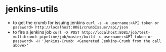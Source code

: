 # jenkins-utils
* to get the crumb for issuing jenkins `curl -s -u username:<API token or password> http://localhost:8081/crumbIssuer/api/json`
* to fire a jenkins job `curl -X POST http://localhost:8081/job/test-multibranch-pipeline/job/master/build -u username:<API token or password> -H 'Jenkins-Crumb: <Generated Jenkins-Crumb from the call above>'`
